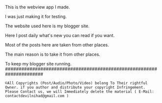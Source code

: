 This is the webview app I made.

I was just making it for testing.

The website used here is my blogger site.

Here I post daily what's new you can read if you want.

Most of the posts here are taken from other places.

The main reason is to take it from other places.

To keep my blogger site running.
######################################################################
```
©All Copyrights (Post/Audio/Photo/Video) belong To Their rightful Owner. if you author and distribute your copyright Infringement. Please Contact us, we will Immediately delete the material ( E-Mail: contactdevilnihad@gmail.com )
```
